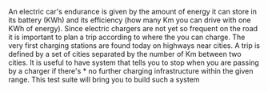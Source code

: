  An electric car's endurance is given by the amount of energy it can store in its battery (KWh)  and its efficiency (how many Km you can drive with one KWh of energy). Since electric   chargers are not yet so frequent on the road it is important to plan a trip according to where  the you can charge.  The very first charging stations are found today on highways near cities. A trip is defined by a set of cities separated by the number of Km between two cities.   It is useful to have system that tells you to stop when you are passing by a charger if there's  * no further charging infrastructure within the given range. This test suite will bring you to  build such a system
